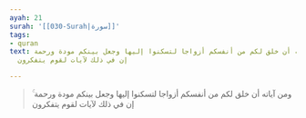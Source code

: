```yaml
---
ayah: 21
surah: '[[030-Surah|سورة]]'
tags:
- quran
text: ومن آياته أن خلق لكم من أنفسكم أزواجا لتسكنوا إليها وجعل بينكم مودة ورحمة ۚ
  إن في ذلك لآيات لقوم يتفكرون

---
```

> ومن آياته أن خلق لكم من أنفسكم أزواجا لتسكنوا إليها وجعل بينكم مودة ورحمة ۚ إن في ذلك لآيات لقوم يتفكرون

